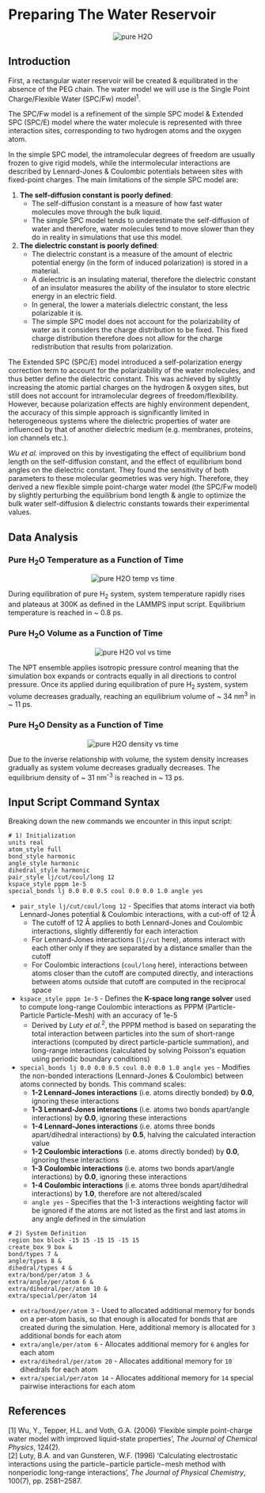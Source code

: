 # Preparing The Water Reservoir

<div align="center">
  <img src="https://github.com/c-vandenberg/lammps-tutorials/assets/60201356/dcbb5fe3-9e4e-4de5-a64a-931e866c2523" alt="pure H2O" width="" />
</div>

## Introduction

First, a rectangular water reservoir will be created & equilibrated in the absence of the PEG chain. The water model we will use is the Single Point Charge/Flexible Water (SPC/Fw) model<sup>1</sup>.

The SPC/Fw model is a refinement of the simple SPC model & Extended SPC (SPC/E) model where the water molecule is represented with three interaction sites, corresponding to two hydrogen atoms and the oxygen atom. 

In the simple SPC model, the intramolecular degrees of freedom are usually frozen to give rigid models, while the intermolecular interactions are described by Lennard-Jones & Coulombic potentials between sites with fixed-point charges. The main limitations of the simple SPC model are:
1. **The self-diffusion constant is poorly defined**:
   * The self-diffusion constant is a measure of how fast water molecules move through the bulk liquid.
   * The simple SPC model tends to underestimate the self-diffusion of water and therefore, water molecules tend to move slower than they do in reality in simulations that use this model.
3. **The dielectric constant is poorly defined**:
   * The dielectric constant is a measure of the amount of electric potential energy (in the form of induced polarization) is stored in a material.
   * A dielectric is an insulating material, therefore the dielectric constant of an insulator measures the ability of the insulator to store electric energy in an electric field.
   * In general, the lower a materials dielectric constant, the less polarizable it is.
   * The simple SPC model does not account for the polarizability of water as it considers the charge distribution to be fixed. This fixed charge distribution therefore does not allow for the charge redistribution that results from polarization.

The Extended SPC (SPC/E) model introduced a self-polarization energy correction term to account for the polarizability of the water molecules, and thus better define the dielectric constant. This was achieved by slightly increasing the atomic partial charges on the hydrogen & oxygen sites, but still does not account for intramolecular degrees of freedom/flexibility. However, because polarization effects are highly environment dependent, the accuracy of this simple approach is significantly limited in heterogeneous systems where the dielectric properties of water are influenced by that of another dielectric medium (e.g. membranes, proteins, ion channels etc.).

*Wu et al.* improved on this by investigating the effect of equilibrium bond length on the self-diffusion constant, and the effect of equilibrium bond angles on the dielectric constant. They found the sensitivity of both parameters to these molecular geometries was very high. Therefore, they derived a new flexible simple point-charge water model (the SPC/Fw model) by slightly perturbing the equilibrium bond length & angle to optimize the bulk water self-diffusion & dielectric constants towards their experimental values.

## Data Analysis

### Pure H<sub>2</sub>O Temperature as a Function of Time

<div align="center">
  <img src="https://github.com/c-vandenberg/lammps-tutorials/assets/60201356/60efcd37-386e-4d96-94cb-9d815ef2a92f" alt="pure H2O temp vs time" width="" />
</div>

During equilibration of pure H<sub>2</sub> system, system temperature rapidly rises and plateaus at 300K as defined in the LAMMPS input script. Equilibrium temperature is reached in ~ 0.8 ps.

### Pure H<sub>2</sub>O Volume as a Function of Time

<div align="center">
  <img src="https://github.com/c-vandenberg/lammps-tutorials/assets/60201356/c9917ab1-e1e5-43bc-8dc1-68109147a59b" alt="pure H2O vol vs time" width="" />
</div>

The NPT ensemble applies isotropic pressure control meaning that the simulation box expands or contracts equally in all directions to control pressure. Once its applied during equilibration of pure H<sub>2</sub> system, system volume decreases gradually, reaching an equilibrium volume of ~ 34 nm<sup>3</sup> in ~ 11 ps.

### Pure H<sub>2</sub>O Density as a Function of Time

<div align="center">
  <img src="https://github.com/c-vandenberg/lammps-tutorials/assets/60201356/be837b5f-c771-4cff-8848-ba12baf20d17" alt="pure H2O density vs time" width="" />
</div>

Due to the inverse relationship with volume, the system density increases gradually as system volume decreases gradually decreases. The equilibrium density of ~ 31 nm<sup>-3</sup> is reached in ~ 13 ps.

## Input Script Command Syntax

Breaking down the new commands we encounter in this input script:

```
# 1) Initialization
units real
atom_style full
bond_style harmonic
angle_style harmonic
dihedral_style harmonic
pair_style lj/cut/coul/long 12
kspace_style pppm 1e-5
special_bonds lj 0.0 0.0 0.5 coul 0.0 0.0 1.0 angle yes
```
* `pair_style lj/cut/coul/long 12` - Specifies that atoms interact via both Lennard-Jones potential & Coulombic interactions, with a cut-off of 12 Å
  * The cutoff of 12 Å applies to both Lennard-Jones and Coulombic interactions, slightly differently for each interaction
  * For Lennard-Jones interactions (`lj/cut` here), atoms interact with each other only if they are separated by a distance smaller than the cutoff
  * For Coulombic interactions (`coul/long` here), interactions between atoms closer than the cutoff are computed directly, and interactions between atoms outside that cutoff are computed in the reciprocal space
* `kspace_style pppm 1e-5` - Defines the **K-space long range solver** used to compute long-range Coulombic interactions as PPPM (Particle-Particle Particle-Mesh) with an accuracy of 1e-5
  * Derived by *Luty et al.*<sup>2</sup>, the PPPM method is based on separating the total interaction between particles into the sum of short-range interactions (computed by direct particle-particle summation), and long-range interactions (calculated by solving Poisson's equation using periodic boundary conditions)
* `special_bonds lj 0.0 0.0 0.5 coul 0.0 0.0 1.0 angle yes` - Modifies the non-bonded interactions (Lennard-Jones & Coulombic) between atoms connected by bonds. This command scales:
  * **1-2 Lennard-Jones interactions** (i.e. atoms directly bonded) by **0.0**, ignoring these interactions
  * **1-3 Lennard-Jones interactions** (i.e. atoms two bonds apart/angle interactions) by **0.0**, ignoring these interactions
  * **1-4 Lennard-Jones interactions** (i.e. atoms three bonds apart/dihedral interactions) by **0.5**, halving the calculated interaction value
  * **1-2 Coulombic interactions** (i.e. atoms directly bonded) by **0.0**, ignoring these interactions
  * **1-3 Coulombic interactions** (i.e. atoms two bonds apart/angle interactions) by **0.0**, ignoring these interactions
  * **1-4 Coulombic interactions** (i.e. atoms three bonds apart/dihedral interactions) by **1.0**, therefore are not altered/scaled
  * `angle yes` - Specifies that the 1-3 interactions weighting factor will be ignored if the atoms are not listed as the first and last atoms in any angle defined in the simulation

```
# 2) System Definition
region box block -15 15 -15 15 -15 15
create_box 9 box &
bond/types 7 &
angle/types 8 &
dihedral/types 4 &
extra/bond/per/atom 3 &
extra/angle/per/atom 6 &
extra/dihedral/per/atom 10 &
extra/special/per/atom 14
```
* `extra/bond/per/atom 3` - Used to allocated additional memory for bonds on a per-atom basis, so that enough is allocated for bonds that are created during the simulation. Here, additional memory is allocated for `3` additional bonds for each atom
* `extra/angle/per/atom 6` - Allocates additional memory for `6` angles for each atom
* `extra/dihedral/per/atom 20` - Allocates additional memory for `10` dihedrals for each atom
* `extra/special/per/atom 14` - Allocates additional memory for `14` special pairwise interactions for each atom

## References
[1] Wu, Y., Tepper, H.L. and Voth, G.A. (2006) ‘Flexible simple point-charge water model with improved liquid-state properties’, *The Journal of Chemical Physics*, 124(2). <br>
[2] Luty, B.A. and van Gunsteren, W.F. (1996) ‘Calculating electrostatic interactions using the particle−particle particle−mesh method with nonperiodic long-range interactions’, *The Journal of Physical Chemistry*, 100(7), pp. 2581–2587.
